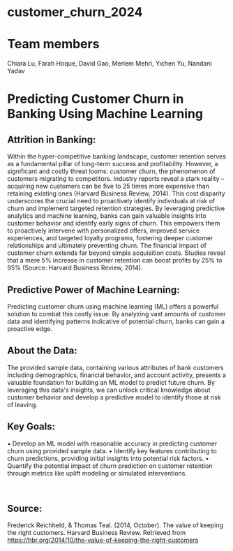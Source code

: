 # customer_churn_2024

# Team members
Chiara Lu, 
Farah Hoque, 
David Gao, 
Meriem Mehri, 
Yichen Yu, 
Nandani Yadav

# Predicting Customer Churn in Banking Using Machine Learning

## Attrition in Banking:
Within the hyper-competitive banking landscape, customer retention serves as a fundamental pillar of long-term success and profitability. However, a significant and costly threat looms: customer churn, the phenomenon of customers migrating to competitors. Industry reports reveal a stark reality – acquiring new customers can be five to 25 times more expensive than retaining existing ones (Harvard Business Review, 2014). This cost disparity underscores the crucial need to proactively identify individuals at risk of churn and implement targeted retention strategies.
By leveraging predictive analytics and machine learning, banks can gain valuable insights into customer behavior and identify early signs of churn. This empowers them to proactively intervene with personalized offers, improved service experiences, and targeted loyalty programs, fostering deeper customer relationships and ultimately preventing churn. The financial impact of customer churn extends far beyond simple acquisition costs. Studies reveal that a mere 5% increase in customer retention can boost profits by 25% to 95% (Source: Harvard Business Review, 2014).

## Predictive Power of Machine Learning:
Predicting customer churn using machine learning (ML) offers a powerful solution to combat this costly issue. By analyzing vast amounts of customer data and identifying patterns indicative of potential churn, banks can gain a proactive edge.

## About the Data:
The provided sample data, containing various attributes of bank customers including demographics, financial behavior, and account activity, presents a valuable foundation for building an ML model to predict future churn. By leveraging this data's insights, we can unlock critical knowledge about customer behavior and develop a predictive model to identify those at risk of leaving.

## Key Goals:
•	Develop an ML model with reasonable accuracy in predicting customer churn using provided sample data. 
•	Identify key features contributing to churn predictions, providing initial insights into potential risk factors. 
•	Quantify the potential impact of churn prediction on customer retention through metrics like uplift modeling or simulated interventions.

 
## Source: 
Frederick Reichheld, & Thomas Teal. (2014, October). The value of keeping the right customers. Harvard Business Review. Retrieved from https://hbr.org/2014/10/the-value-of-keeping-the-right-customers
